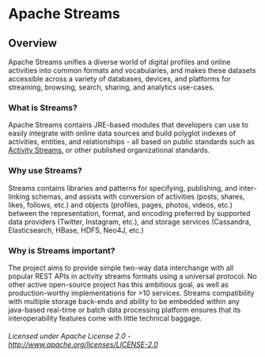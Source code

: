 # Apache Streams

## Overview
Apache Streams unifies a diverse world of digital profiles and online activities into common formats and vocabularies, and makes these datasets accessible across a variety of databases, devices, and platforms for streaming, browsing, search, sharing, and analytics use-cases.

### What is Streams?
Apache Streams contains JRE-based modules that developers can use to easily integrate with online data sources and build polyglot indexes of activities, entities, and relationships - all based on public standards such as [Activity Streams](http://activitystrea.ms/), or other published organizational standards.

### Why use Streams?
Streams contains libraries and patterns for specifying, publishing, and inter-linking schemas, and assists with conversion of activities (posts, shares, likes, follows, etc.) and objects (profiles, pages, photos, videos, etc.) between the representation, format, and encoding preferred by supported data providers (Twitter, Instagram, etc.), and storage services (Cassandra, Elasticsearch, HBase, HDFS, Neo4J, etc.)

### Why is Streams important?
The project aims to provide simple two-way data interchange with all popular REST APIs in activity streams formats using a universal protocol.  No other active open-source project has this ambitious goal, as well as production-worthy implementations for >10 services.  Streams compatibility with multiple storage back-ends and ability to be embedded within any java-based real-time or batch data processing platform ensures that its interoperability features come with little technical baggage.

###### Licensed under Apache License 2.0 - http://www.apache.org/licenses/LICENSE-2.0
